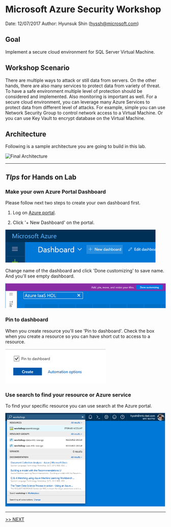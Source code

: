 # Microsoft Azure Security Workshop

Date: 12/07/2017
Author: Hyunsuk Shin (hyssh@microsoft.com)

## Goal

Implement a secure cloud environment for SQL Server Virtual Machine.

## Workshop Scenario

There are multiple ways to attack or still data from servers. On the other hands, there are also many services to protect data from variety of threat. To have a safe environment multiple level of protection should be considered and implemented. Also monitoring is important as well. For a secure cloud environment, you can leverage many Azure Services to protect data from different level of attacks. For example, simple you can use Network Security Group to control network access to a Virtual Machine. Or you can use Key Vault to encrypt database on the Virtual Machine.

## Architecture

Following is a sample architecture you are going to build in this lab.

![Final Architecture]()

---

## *TIps* for Hands on Lab

### __Make your own Azure Portal Dashboard__

Please follow next two steps to create your own dashboard first.

1. Log on [Azure portal](https://portal.azure.com).

1. Click '+ New Dashboard' on the portal.

  ![alt text](./images/3.0.1.png)

  Change name of the dashboard and click 'Done customizing' to save name. And you'll see empty dashboard.

  ![alt text](./images/3.0.2.png)

### __Pin to dashboard__

When you create resource you'll see 'Pin to dashboard'. Check the box when you create a resource so you can have short cut to access to a resource.

  ![alt text](./images/3.0.3.png)

### __Use search to find your resource or Azure service__

To find your specific resource you can use search at the Azure portal.

  ![alt text](./images/3.0.5.png)

---

[>> NEXT](./1.CreateResourceGroup/Readme.md)
